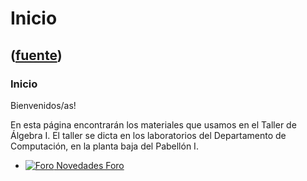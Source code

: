 # Inicio
([fuente](https://campus.exactas.uba.ar/course/view.php?id=1095))
---
###  Inicio

Bienvenidos/as!

En esta página encontrarán los materiales que usamos en el Taller de Álgebra
I. El taller se dicta en los laboratorios del Departamento de Computación, en
la planta baja del Pabellón I.

  - [ ![Foro](https://campus.exactas.uba.ar/theme/image.php/magazine/forum/1462913092/icon) Novedades  Foro  ](https://campus.exactas.uba.ar/mod/forum/view.php?id=57198)

